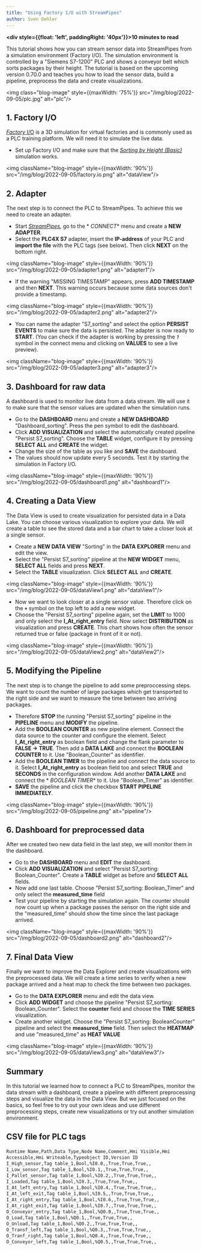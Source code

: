 ```yaml
---
title: "Using Factory I/O with StreamPipes"
author: Sven Oehler
---
```


**<div style={{float: 'left', paddingRight: '40px'}}>10 minutes to read</div>**<br/>

This tutorial shows how you can stream sensor data into StreamPipes from a simulation environment (Factory I/O). The
simulation environment is controlled by a "Siemens S7-1200" PLC and shows a conveyor belt which sorts packages by their
height. The tutorial is based on the upcoming version 0.70.0 and teaches you how to load the sensor data, build a
pipeline, preprocess the data and create visualizations.

<img class="blog-image" style={{maxWidth: '75%'}} src="/img/blog/2022-09-05/plc.jpg" alt="plc"/><br/>

<!--truncate-->

## 1. Factory I/O

<a href="https://docs.factoryio.com/">*Factory* I/O</a> is a 3D simulation for virtual factories and is commonly used as
a PLC training platform. We will need it to simulate the live data.

- Set up Factory I/O and make sure that the <a href="https://docs.factoryio.com/tutorials/siemens/sample-s7-1200-1500/">
  *Sorting by Height (Basic)*</a> simulation works.

<img className="blog-image" style={{maxWidth: '90%'}} src="/img/blog/2022-09-05/factory.io.png" alt="dataView"/><br/>

## 2. Adapter

The next step is to connect the PLC to StreamPipes. To achieve this we need to create an adapter.

- Start <a href="https://streampipes.apache.org/docs/docs/">*StreamPipes*</a>, go to the *
  *CONNECT** menu and create a **NEW ADAPTER**.
- Select the **PLC4X S7** adapter, insert the **IP-address** of your PLC and **import the file** with the PLC tags (see
  below). Then click **NEXT** on the bottom right.

<img className="blog-image" style={{maxWidth: '90%'}} src="/img/blog/2022-09-05/adapter1.png" alt="adapter1"/>

- If the warning "MISSING TIMESTAMP" appears, press **ADD TIMESTAMP** and then **NEXT**. This warning occurs because
  some data sources don't provide a timestamp.

<img className="blog-image" style={{maxWidth: '90%'}} src="/img/blog/2022-09-05/adapter2.png" alt="adapter2"/>

- You can name the adapter "S7_sorting" and select the option **PERSIST EVENTS** to make sure the data is persisted. The
  adapter is now ready to **START**. (You can check if the adapter is working by pressing the **`?`** symbol in the
  connect menu and clicking on **VALUES** to see a live preview).

<img className="blog-image" style={{maxWidth: '90%'}} src="/img/blog/2022-09-05/adapter3.png" alt="adapter3"/><br/>

## 3. Dashboard for raw data

A dashboard is used to monitor live data from a data stream. We will use it to make sure that the sensor values are
updated when the simulation runs.

- Go to the **DASHBOARD** menu and create a **NEW DASHBOARD** "Dashboard_sorting". Press the pen symbol to edit the
  dashboard.
- Click **ADD VISUALIZATION** and select the automatically created pipeline "Persist S7_sorting". Choose the **TABLE**
  widget, configure it by pressing **SELECT ALL** and **CREATE** the widget.
- Change the size of the table as you like and **SAVE** the dashboard.
- The values should now update every 5 seconds. Test it by starting the simulation in Factory I/O.

<img className="blog-image" style={{maxWidth: '90%'}} src="/img/blog/2022-09-05/dashboard1.png" alt="dashboard1"/><br/>

## 4. Creating a Data View

The Data View is used to create visualization for persisted data in a Data Lake. You can choose various visualization to
explore your data. We will create a table to see the stored data and a bar chart to take a closer look at a single
sensor.

- Create a **NEW DATA VIEW** "Sorting" in the **DATA EXPLORER** menu and edit the view.
- Select the "Persist S7_sorting" pipeline at the **NEW WIDGET** menu, **SELECT ALL** fields and press **NEXT**.
- Select the **TABLE** visualization. Click **SELECT ALL** and **CREATE**.

<img className="blog-image" style={{maxWidth: '90%'}} src="/img/blog/2022-09-05/dataView1.png" alt="dataView1"/>

- Now we want to look closer at a single sensor value. Therefore click on the **`+`** symbol on the top left to add a
  new widget.
- Choose the "Persist S7_sorting" pipeline again, set the **LIMIT** to 1000 and only select the **I_At_right_entry**
  field. Now select  **DISTRIBUTION** as visualization and press **CREATE**. This chart shows how often the sensor
  returned true or false (package in front of it or not).

<img className="blog-image" style={{maxWidth: '90%'}} src="/img/blog/2022-09-05/dataView2.png" alt="dataView2"/>

## 5. Modifying the Pipeline

The next step is to change the pipeline to add some preproccessing steps. We want to count the number of large packages
which get transported to the right side and we want to measure the time between two arriving packages.

- Therefore **STOP** the running "Persist S7_sorting" pipeline in the **PIPELINE** menu and **MODIFY** the pipeline.
- Add the **BOOLEAN COUNTER** as new pipeline element. Connect the data source to the counter and configure the element.
  Select **I_At_right_entry** as boolean field and change the flank parameter to **FALSE -> TRUE**. Then add a **DATA
  LAKE** and connect the **BOOLEAN COUNTER** to it. Use "Boolean_Counter" as identifier.
- Add the **BOOLEAN TIMER** to the pipeline and connect the data source to it. Select **I_At_right_entry** as boolean
  field too and select **TRUE** and **SECONDS** in the configuration window. Add another **DATA LAKE** and connect the *
  *BOOLEAN TIMER** to it. Use "Boolean_Timer" as identifier.
- **SAVE** the pipeline and click the checkbox **START PIPELINE IMMEDIATELY**.

<img className="blog-image" style={{maxWidth: '90%'}} src="/img/blog/2022-09-05/pipeline.png" alt="pipeline"/>

## 6. Dashboard for preprocessed data

After we created two new data field in the last step, we will monitor them in the dashboard.

- Go to the **DASHBOARD** menu and **EDIT** the dashboard.
- Click **ADD VISUALIZATION** and select "Persist S7_sorting: Boolean_Counter". Create a **TABLE** widget as before and
  **SELECT ALL** fields.
- Now add one last table. Choose "Persist S7_sorting: Boolean_Timer" and only select the **measured_time** field
- Test your pipeline by starting the simulation again. The counter should now count up when a package passes the sensor
  on the right side and the "measured_time" should show the time since the last package arrived.

<img className="blog-image" style={{maxWidth: '90%'}} src="/img/blog/2022-09-05/dashboard2.png" alt="dashboard2"/><br/>

## 7. Final Data View

Finally we want to improve the Data Explorer and create visualizations with the preprocessed data. We will create a time
series to verify when a new package arrived and a heat map to check the time between two packages.

- Go to the **DATA EXPLORER** menu and edit the data view.
- Click **ADD WIDGET** and choose the pipeline "Persist S7_sorting: Boolean_Counter". Select the **counter** field and
  choose the **TIME SERIES** visualization.
- Create another widget. Choose the "Persist S7_sorting: BooleanCounter" pipeline and select the **measured_time**
  field. Then select the **HEATMAP** and use "measured_time" as **HEAT VALUE**

<img className="blog-image" style={{maxWidth: '90%'}} src="/img/blog/2022-09-05/dataView3.png" alt="dataView3"/><br/>

## Summary

In this tutorial we learned how to connect a PLC to StreamPipes, monitor the data stream with a dashboard, create a
pipeline with different preprocessing steps and visualize the data in the Data View. But we just focused on the basics,
so feel free to try out your own ideas and use different preprocessing steps, create new visualizations or try out
another simulation environment.

## CSV file for PLC tags

```text
Runtime Name,Path,Data Type,Node Name,Comment,Hmi Visible,Hmi Accessible,Hmi Writeable,Typeobject ID,Version ID
I_High_sensor,Tag table_1,Bool,%I0.0,,True,True,True,,
I_Low_sensor,Tag table_1,Bool,%I0.1,,True,True,True,,
I_Pallet_sensor,Tag table_1,Bool,%I0.2,,True,True,True,,
I_Loaded,Tag table_1,Bool,%I0.3,,True,True,True,,
I_At_left_entry,Tag table_1,Bool,%I0.4,,True,True,True,,
I_At_left_exit,Tag table_1,Bool,%I0.5,,True,True,True,,
I_At_right_entry,Tag table_1,Bool,%I0.6,,True,True,True,,
I_At_right_exit,Tag table_1,Bool,%I0.7,,True,True,True,,
O_Conveyor_entry,Tag table_1,Bool,%Q0.0,,True,True,True,,
O_Load,Tag table_1,Bool,%Q0.1,,True,True,True,,
O_Unload,Tag table_1,Bool,%Q0.2,,True,True,True,,
O_Transf_left,Tag table_1,Bool,%Q0.3,,True,True,True,,
O_Tranf_right,Tag table_1,Bool,%Q0.4,,True,True,True,,
O_Conveyor_left,Tag table_1,Bool,%Q0.5,,True,True,True,,
```
